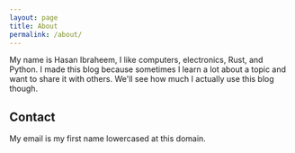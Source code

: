 ```yaml
---
layout: page
title: About
permalink: /about/
---
```


My name is Hasan Ibraheem, I like computers, electronics, Rust, and Python. I made this blog because sometimes I learn a lot about a topic and want to share it with others. We'll see how much I actually use this blog though.

## Contact

My email is my first name lowercased at this domain.

